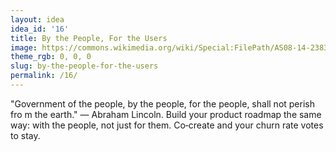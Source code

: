 ```yaml
---
layout: idea
idea_id: '16'
title: By the People, For the Users
image: https://commons.wikimedia.org/wiki/Special:FilePath/AS08-14-2383.jpg
theme_rgb: 0, 0, 0
slug: by-the-people-for-the-users
permalink: /16/
---
```


"Government of the people, by the people, for the people, shall not perish fro m the earth." — Abraham Lincoln. Build your product roadmap the same way: with
 the people, not just for them. Co‑create and your churn rate votes to stay.
